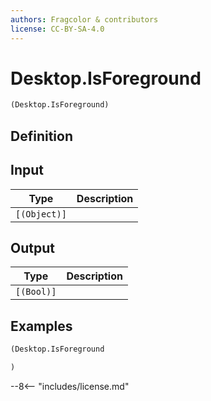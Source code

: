 ```yaml
---
authors: Fragcolor & contributors
license: CC-BY-SA-4.0
---
```



# Desktop.IsForeground

```clojure
(Desktop.IsForeground)
```


## Definition




## Input

| Type | Description |
|------|-------------|
| `[(Object)]` |  |


## Output

| Type | Description |
|------|-------------|
| `[(Bool)]` |  |


## Examples

```clojure
(Desktop.IsForeground

)
```


--8<-- "includes/license.md"
